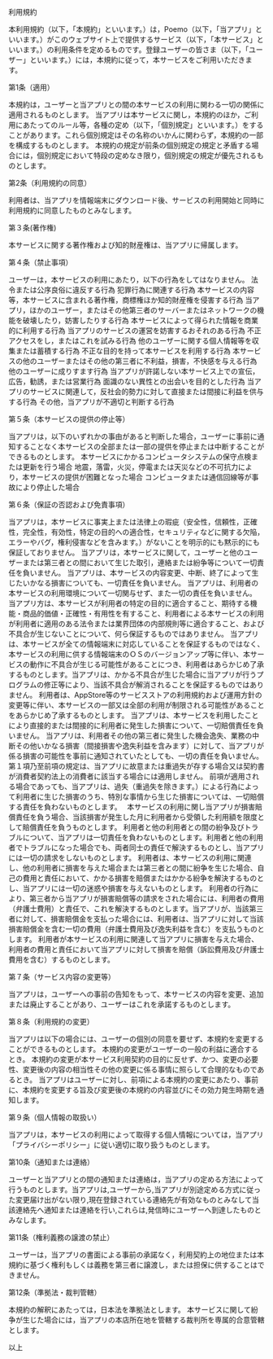 利用規約

本利用規約（以下，「本規約」といいます。）は，Poemo（以下，「当アプリ」といいます。）がこのウェブサイト上で提供するサービス（以下，「本サービス」といいます。）の利用条件を定めるものです。登録ユーザーの皆さま（以下，「ユーザー」といいます。）には，本規約に従って，本サービスをご利用いただきます。

第1条（適用）

本規約は，ユーザーと当アプリとの間の本サービスの利用に関わる一切の関係に適用されるものとします。
当アプリは本サービスに関し，本規約のほか，ご利用にあたってのルール等，各種の定め（以下，「個別規定」といいます。）をすることがあります。これら個別規定はその名称のいかんに関わらず，本規約の一部を構成するものとします。
本規約の規定が前条の個別規定の規定と矛盾する場合には，個別規定において特段の定めなき限り，個別規定の規定が優先されるものとします。

第2条（利用規約の同意）

利用者は、当アプリを情報端末にダウンロード後、サービスの利用開始と同時に利用規約に同意したものとみなします。

第３条(著作権)

本サービスに関する著作権および知的財産権は、当アプリに帰属します。


第４条（禁止事項）

ユーザーは，本サービスの利用にあたり，以下の行為をしてはなりません。
法令または公序良俗に違反する行為
犯罪行為に関連する行為
本サービスの内容等，本サービスに含まれる著作権，商標権ほか知的財産権を侵害する行為
当アプリ，ほかのユーザー，またはその他第三者のサーバーまたはネットワークの機能を破壊したり，妨害したりする行為
本サービスによって得られた情報を商業的に利用する行為
当アプリのサービスの運営を妨害するおそれのある行為
不正アクセスをし，またはこれを試みる行為
他のユーザーに関する個人情報等を収集または蓄積する行為
不正な目的を持って本サービスを利用する行為
本サービスの他のユーザーまたはその他の第三者に不利益，損害，不快感を与える行為
他のユーザーに成りすます行為
当アプリが許諾しない本サービス上での宣伝，広告，勧誘，または営業行為
面識のない異性との出会いを目的とした行為
当アプリのサービスに関連して，反社会的勢力に対して直接または間接に利益を供与する行為
その他，当アプリが不適切と判断する行為

第５条（本サービスの提供の停止等）

当アプリは，以下のいずれかの事由があると判断した場合，ユーザーに事前に通知することなく本サービスの全部または一部の提供を停止または中断することができるものとします。
本サービスにかかるコンピュータシステムの保守点検または更新を行う場合
地震，落雷，火災，停電または天災などの不可抗力により，本サービスの提供が困難となった場合
コンピュータまたは通信回線等が事故により停止した場合

第６条（保証の否認および免責事項）

当アプリは，本サービスに事実上または法律上の瑕疵（安全性，信頼性，正確性，完全性，有効性，特定の目的への適合性，セキュリティなどに関する欠陥，エラーやバグ，権利侵害などを含みます。）がないことを明示的にも黙示的にも保証しておりません。
当アプリは，本サービスに関して，ユーザーと他のユーザーまたは第三者との間において生じた取引，連絡または紛争等について一切責任を負いません。
当アプリは、本サービスの内容変更、中断、終了によって生じたいかなる損害についても、一切責任を負いません。
当アプリは、利用者の本サービスの利用環境について一切関与せず、また一切の責任を負いません。
当アプリ方は、本サービスが利用者の特定の目的に適合すること、期待する機能・商品的価値・正確性・有用性を有すること、利用者による本サービスの利用が利用者に適用のある法令または業界団体の内部規則等に適合すること、および不具合が生じないことについて、何ら保証するものではありません。
当アプリは、本サービスが全ての情報端末に対応していることを保証するものではなく、本サービスの利用に供する情報端末のＯＳのバージョンアップ等に伴い、本サービスの動作に不具合が生じる可能性があることにつき、利用者はあらかじめ了承するものとします。当アプリは、かかる不具合が生じた場合に当アプリが行うプログラムの修正等により、当該不具合が解消されることを保証するものではありません。
利用者は、AppStore等のサービスストアの利用規約および運用方針の変更等に伴い、本サービスの一部又は全部の利用が制限される可能性があることをあらかじめ了承するものとします。
当アプリは、本サービスを利用したことにより直接的または間接的に利用者に発生した損害について、一切賠償責任を負いません。
当アプリは、利用者その他の第三者に発生した機会逸失、業務の中断その他いかなる損害（間接損害や逸失利益を含みます）に対して、当アプリが係る損害の可能性を事前に通知されていたとしても、一切の責任を負いません。
第１項乃至前項の規定は、当アプリに故意または重過失が存する場合又は契約書が消費者契約法上の消費者に該当する場合には適用しません。
前項が適用される場合であっても、当アプリは、過失（重過失を除きます。）による行為によって利用者に生じた損害のうち、特別な事情から生じた損害については、一切賠償する責任を負わないものとします。　
本サービスの利用に関し当アプリが損害賠償責任を負う場合、当該損害が発生した月に利用者から受領した利用額を限度として賠償責任を負うものとします。
利用者と他の利用者との間の紛争及びトラブルについて、当アプリは一切責任を負わないものとします。利用者と他の利用者でトラブルになった場合でも、両者同士の責任で解決するものとし、当アプリには一切の請求をしないものとします。
利用者は、本サービスの利用に関連し、他の利用者に損害を与えた場合または第三者との間に紛争を生じた場合、自己の費用と責任において、かかる損害を賠償またはかかる紛争を解決するものとし、当アプリには一切の迷惑や損害を与えないものとします。
利用者の行為により、第三者から当アプリが損害賠償等の請求をされた場合には、利用者の費用（弁護士費用）と責任で、これを解決するものとします。当アプリが、当該第三者に対して、損害賠償金を支払った場合には、利用者は、当アプリに対して当該損害賠償金を含む一切の費用（弁護士費用及び逸失利益を含む）を支払うものとします。
利用者が本サービスの利用に関連して当アプリに損害を与えた場合、利用者の費用と責任において当アプリに対して損害を賠償（訴訟費用及び弁護士費用を含む）するものとします。

第７条（サービス内容の変更等）

当アプリは，ユーザーへの事前の告知をもって、本サービスの内容を変更、追加または廃止することがあり、ユーザーはこれを承諾するものとします。

第８条（利用規約の変更）

当アプリは以下の場合には、ユーザーの個別の同意を要せず、本規約を変更することができるものとします。
本規約の変更がユーザーの一般の利益に適合するとき。
本規約の変更が本サービス利用契約の目的に反せず、かつ、変更の必要性、変更後の内容の相当性その他の変更に係る事情に照らして合理的なものであるとき。
当アプリはユーザーに対し、前項による本規約の変更にあたり、事前に、本規約を変更する旨及び変更後の本規約の内容並びにその効力発生時期を通知します。

第９条（個人情報の取扱い）

当アプリは，本サービスの利用によって取得する個人情報については，当アプリ「プライバシーポリシー」に従い適切に取り扱うものとします。

第10条（通知または連絡）

ユーザーと当アプリとの間の通知または連絡は，当アプリの定める方法によって行うものとします。当アプリは,ユーザーから,当アプリが別途定める方式に従った変更届け出がない限り,現在登録されている連絡先が有効なものとみなして当該連絡先へ通知または連絡を行い,これらは,発信時にユーザーへ到達したものとみなします。

第11条（権利義務の譲渡の禁止）

ユーザーは，当アプリの書面による事前の承諾なく，利用契約上の地位または本規約に基づく権利もしくは義務を第三者に譲渡し，または担保に供することはできません。

第12条（準拠法・裁判管轄）

本規約の解釈にあたっては，日本法を準拠法とします。
本サービスに関して紛争が生じた場合には，当アプリの本店所在地を管轄する裁判所を専属的合意管轄とします。

以上

